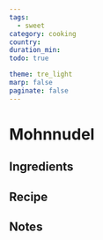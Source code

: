 ```yaml
---
tags:
  - sweet
category: cooking
country:
duration_min:
todo: true

theme: tre_light
marp: false
paginate: false
---
```


# Mohnnudel

## Ingredients

## Recipe

## Notes
